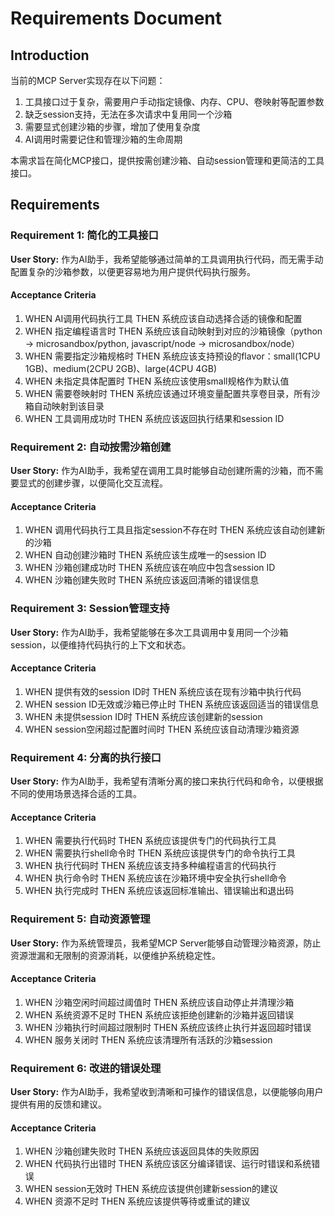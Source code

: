 # Requirements Document

## Introduction

当前的MCP Server实现存在以下问题：
1. 工具接口过于复杂，需要用户手动指定镜像、内存、CPU、卷映射等配置参数
2. 缺乏session支持，无法在多次请求中复用同一个沙箱
3. 需要显式创建沙箱的步骤，增加了使用复杂度
4. AI调用时需要记住和管理沙箱的生命周期

本需求旨在简化MCP接口，提供按需创建沙箱、自动session管理和更简洁的工具接口。

## Requirements

### Requirement 1: 简化的工具接口

**User Story:** 作为AI助手，我希望能够通过简单的工具调用执行代码，而无需手动配置复杂的沙箱参数，以便更容易地为用户提供代码执行服务。

#### Acceptance Criteria

1. WHEN AI调用代码执行工具 THEN 系统应该自动选择合适的镜像和配置
2. WHEN 指定编程语言时 THEN 系统应该自动映射到对应的沙箱镜像（python -> microsandbox/python, javascript/node -> microsandbox/node）
3. WHEN 需要指定沙箱规格时 THEN 系统应该支持预设的flavor：small(1CPU 1GB)、medium(2CPU 2GB)、large(4CPU 4GB)
4. WHEN 未指定具体配置时 THEN 系统应该使用small规格作为默认值
5. WHEN 需要卷映射时 THEN 系统应该通过环境变量配置共享卷目录，所有沙箱自动映射到该目录
6. WHEN 工具调用成功时 THEN 系统应该返回执行结果和session ID

### Requirement 2: 自动按需沙箱创建

**User Story:** 作为AI助手，我希望在调用工具时能够自动创建所需的沙箱，而不需要显式的创建步骤，以便简化交互流程。

#### Acceptance Criteria

1. WHEN 调用代码执行工具且指定session不存在时 THEN 系统应该自动创建新的沙箱
2. WHEN 自动创建沙箱时 THEN 系统应该生成唯一的session ID
3. WHEN 沙箱创建成功时 THEN 系统应该在响应中包含session ID
4. WHEN 沙箱创建失败时 THEN 系统应该返回清晰的错误信息

### Requirement 3: Session管理支持

**User Story:** 作为AI助手，我希望能够在多次工具调用中复用同一个沙箱session，以便维持代码执行的上下文和状态。

#### Acceptance Criteria

1. WHEN 提供有效的session ID时 THEN 系统应该在现有沙箱中执行代码
2. WHEN session ID无效或沙箱已停止时 THEN 系统应该返回适当的错误信息
3. WHEN 未提供session ID时 THEN 系统应该创建新的session
4. WHEN session空闲超过配置时间时 THEN 系统应该自动清理沙箱资源

### Requirement 4: 分离的执行接口

**User Story:** 作为AI助手，我希望有清晰分离的接口来执行代码和命令，以便根据不同的使用场景选择合适的工具。

#### Acceptance Criteria

1. WHEN 需要执行代码时 THEN 系统应该提供专门的代码执行工具
2. WHEN 需要执行shell命令时 THEN 系统应该提供专门的命令执行工具
3. WHEN 执行代码时 THEN 系统应该支持多种编程语言的代码执行
4. WHEN 执行命令时 THEN 系统应该在沙箱环境中安全执行shell命令
5. WHEN 执行完成时 THEN 系统应该返回标准输出、错误输出和退出码

### Requirement 5: 自动资源管理

**User Story:** 作为系统管理员，我希望MCP Server能够自动管理沙箱资源，防止资源泄漏和无限制的资源消耗，以便维护系统稳定性。

#### Acceptance Criteria

1. WHEN 沙箱空闲时间超过阈值时 THEN 系统应该自动停止并清理沙箱
2. WHEN 系统资源不足时 THEN 系统应该拒绝创建新的沙箱并返回错误
3. WHEN 沙箱执行时间超过限制时 THEN 系统应该终止执行并返回超时错误
4. WHEN 服务关闭时 THEN 系统应该清理所有活跃的沙箱session

### Requirement 6: 改进的错误处理

**User Story:** 作为AI助手，我希望收到清晰和可操作的错误信息，以便能够向用户提供有用的反馈和建议。

#### Acceptance Criteria

1. WHEN 沙箱创建失败时 THEN 系统应该返回具体的失败原因
2. WHEN 代码执行出错时 THEN 系统应该区分编译错误、运行时错误和系统错误
3. WHEN session无效时 THEN 系统应该提供创建新session的建议
4. WHEN 资源不足时 THEN 系统应该提供等待或重试的建议